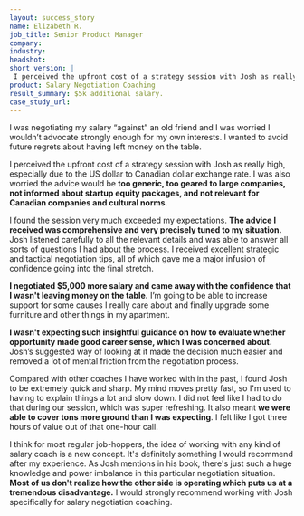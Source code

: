 ```yaml
---
layout: success_story
name: Elizabeth R.
job_title: Senior Product Manager
company: 
industry: 
headshot: 
short_version: |
 I perceived the upfront cost of a strategy session with Josh as really high. I was also worried the advice would be too generic, too geared to large companies, and not informed about startup equity packages. **The advice I received was comprehensive and very precisely tuned to my situation.** I negotiated $5,000 more salary and came away with the confidence I wasn't leaving money on the table.
product: Salary Negotiation Coaching
result_summary: $5k additional salary.
case_study_url: 
---
```


I was negotiating my salary “against” an old friend and I was worried I wouldn’t advocate strongly enough for my own interests. I wanted to avoid future regrets about having left money on the table.

I perceived the upfront cost of a strategy session with Josh as really high, especially due to the US dollar to Canadian dollar exchange rate. I was also worried the advice would be **too generic, too geared to large companies, not informed about startup equity packages, and not relevant for Canadian companies and cultural norms**.

I found the session very much exceeded my expectations. **The advice I received was comprehensive and very precisely tuned to my situation.** Josh listened carefully to all the relevant details and was able to answer all sorts of questions I had about the process. I received excellent strategic and tactical negotiation tips, all of which gave me a major infusion of confidence going into the final stretch.

**I negotiated $5,000 more salary and came away with the confidence that I wasn't leaving money on the table.** I’m going to be able to increase support for some causes I really care about and finally upgrade some furniture and other things in my apartment.

**I wasn't expecting such insightful guidance on how to evaluate whether opportunity made good career sense, which I was concerned about.** Josh’s suggested way of looking at it made the decision much easier and removed a lot of mental friction from the negotiation process.

Compared with other coaches I have worked with in the past, I found Josh to be extremely quick and sharp. My mind moves pretty fast, so I'm used to having to explain things a lot and slow down. I did not feel like I had to do that during our session, which was super refreshing. It also meant **we were able to cover tons more ground than I was expecting**. I felt like I got three hours of value out of that one-hour call.

I think for most regular job-hoppers, the idea of working with any kind of salary coach is a new concept. It's definitely something I would recommend after my experience. As Josh mentions in his book, there's just such a huge knowledge and power imbalance in this particular negotiation situation. **Most of us don't realize how the other side is operating which puts us at a tremendous disadvantage.** I would strongly recommend working with Josh specifically for salary negotiation coaching.